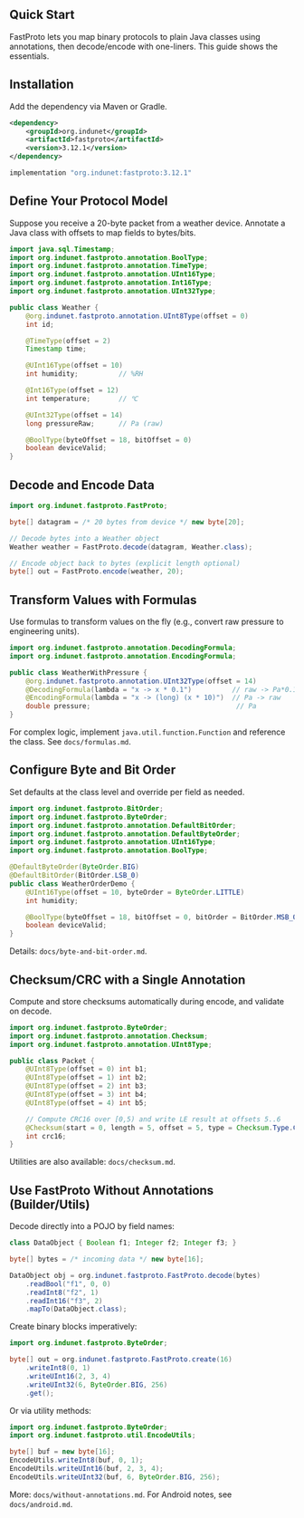 ## Quick Start

FastProto lets you map binary protocols to plain Java classes using annotations, then decode/encode with one-liners. This guide shows the essentials.

## Installation

Add the dependency via Maven or Gradle.

```xml
<dependency>
    <groupId>org.indunet</groupId>
    <artifactId>fastproto</artifactId>
    <version>3.12.1</version>
</dependency>
```

```gradle
implementation "org.indunet:fastproto:3.12.1"
```

## Define Your Protocol Model

Suppose you receive a 20-byte packet from a weather device. Annotate a Java class with offsets to map fields to bytes/bits.

```java
import java.sql.Timestamp;
import org.indunet.fastproto.annotation.BoolType;
import org.indunet.fastproto.annotation.TimeType;
import org.indunet.fastproto.annotation.UInt16Type;
import org.indunet.fastproto.annotation.Int16Type;
import org.indunet.fastproto.annotation.UInt32Type;

public class Weather {
    @org.indunet.fastproto.annotation.UInt8Type(offset = 0)
    int id;

    @TimeType(offset = 2)
    Timestamp time;

    @UInt16Type(offset = 10)
    int humidity;          // %RH

    @Int16Type(offset = 12)
    int temperature;       // ℃

    @UInt32Type(offset = 14)
    long pressureRaw;      // Pa (raw)

    @BoolType(byteOffset = 18, bitOffset = 0)
    boolean deviceValid;
}
```

## Decode and Encode Data

```java
import org.indunet.fastproto.FastProto;

byte[] datagram = /* 20 bytes from device */ new byte[20];

// Decode bytes into a Weather object
Weather weather = FastProto.decode(datagram, Weather.class);

// Encode object back to bytes (explicit length optional)
byte[] out = FastProto.encode(weather, 20);
```

## Transform Values with Formulas

Use formulas to transform values on the fly (e.g., convert raw pressure to engineering units).

```java
import org.indunet.fastproto.annotation.DecodingFormula;
import org.indunet.fastproto.annotation.EncodingFormula;

public class WeatherWithPressure {
    @org.indunet.fastproto.annotation.UInt32Type(offset = 14)
    @DecodingFormula(lambda = "x -> x * 0.1")          // raw -> Pa*0.1
    @EncodingFormula(lambda = "x -> (long) (x * 10)")  // Pa -> raw
    double pressure;                                    // Pa
}
```

For complex logic, implement `java.util.function.Function` and reference the class. See `docs/formulas.md`.

## Configure Byte and Bit Order

Set defaults at the class level and override per field as needed.

```java
import org.indunet.fastproto.BitOrder;
import org.indunet.fastproto.ByteOrder;
import org.indunet.fastproto.annotation.DefaultBitOrder;
import org.indunet.fastproto.annotation.DefaultByteOrder;
import org.indunet.fastproto.annotation.UInt16Type;
import org.indunet.fastproto.annotation.BoolType;

@DefaultByteOrder(ByteOrder.BIG)
@DefaultBitOrder(BitOrder.LSB_0)
public class WeatherOrderDemo {
    @UInt16Type(offset = 10, byteOrder = ByteOrder.LITTLE)
    int humidity;

    @BoolType(byteOffset = 18, bitOffset = 0, bitOrder = BitOrder.MSB_0)
    boolean deviceValid;
}
```

Details: `docs/byte-and-bit-order.md`.

## Checksum/CRC with a Single Annotation

Compute and store checksums automatically during encode, and validate on decode.

```java
import org.indunet.fastproto.ByteOrder;
import org.indunet.fastproto.annotation.Checksum;
import org.indunet.fastproto.annotation.UInt8Type;

public class Packet {
    @UInt8Type(offset = 0) int b1;
    @UInt8Type(offset = 1) int b2;
    @UInt8Type(offset = 2) int b3;
    @UInt8Type(offset = 3) int b4;
    @UInt8Type(offset = 4) int b5;

    // Compute CRC16 over [0,5) and write LE result at offsets 5..6
    @Checksum(start = 0, length = 5, offset = 5, type = Checksum.Type.CRC16, byteOrder = ByteOrder.LITTLE)
    int crc16;
}
```

Utilities are also available: `docs/checksum.md`.

## Use FastProto Without Annotations (Builder/Utils)

Decode directly into a POJO by field names:

```java
class DataObject { Boolean f1; Integer f2; Integer f3; }

byte[] bytes = /* incoming data */ new byte[16];

DataObject obj = org.indunet.fastproto.FastProto.decode(bytes)
    .readBool("f1", 0, 0)
    .readInt8("f2", 1)
    .readInt16("f3", 2)
    .mapTo(DataObject.class);
```

Create binary blocks imperatively:

```java
import org.indunet.fastproto.ByteOrder;

byte[] out = org.indunet.fastproto.FastProto.create(16)
    .writeInt8(0, 1)
    .writeUInt16(2, 3, 4)
    .writeUInt32(6, ByteOrder.BIG, 256)
    .get();
```

Or via utility methods:

```java
import org.indunet.fastproto.ByteOrder;
import org.indunet.fastproto.util.EncodeUtils;

byte[] buf = new byte[16];
EncodeUtils.writeInt8(buf, 0, 1);
EncodeUtils.writeUInt16(buf, 2, 3, 4);
EncodeUtils.writeUInt32(buf, 6, ByteOrder.BIG, 256);
```

More: `docs/without-annotations.md`. For Android notes, see `docs/android.md`. 
